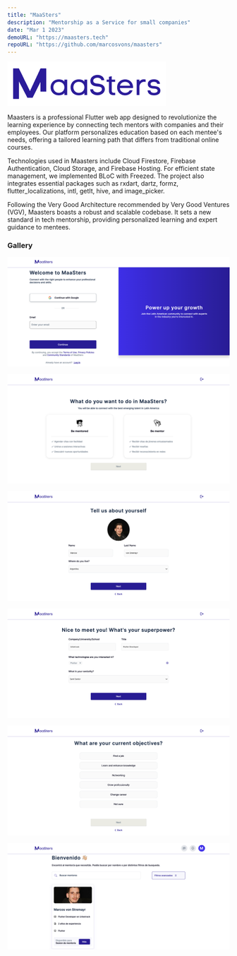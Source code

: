 ```yaml
---
title: "MaaSters"
description: "Mentorship as a Service for small companies"
date: "Mar 1 2023"
demoURL: "https://maasters.tech"
repoURL: "https://github.com/marcosvons/maasters"
---
```


![MaaSters Logo](maasters_logo.webp)

Maasters is a professional Flutter web app designed to revolutionize the learning experience by connecting tech mentors with companies and their employees. Our platform personalizes education based on each mentee's needs, offering a tailored learning path that differs from traditional online courses.

Technologies used in Maasters include Cloud Firestore, Firebase Authentication, Cloud Storage, and Firebase Hosting. For efficient state management, we implemented BLoC with Freezed. The project also integrates essential packages such as rxdart, dartz, formz, flutter_localizations, intl, getIt, hive, and image_picker.

Following the Very Good Architecture recommended by Very Good Ventures (VGV), Maasters boasts a robust and scalable codebase. It sets a new standard in tech mentorship, providing personalized learning and expert guidance to mentees.

### Gallery

![MaaSters Login](maasters_login.webp)

![MaaSters Onboarding 1](maasters_onboarding1.webp)

![MaaSters Onboarding 2](maasters_onboarding2.webp)

![MaaSters Onboarding 3](maasters_onboarding3.webp)

![MaaSters Onboarding 4](maasters_onboarding4.webp)

![MaaSters Home](maasters_home.webp)
